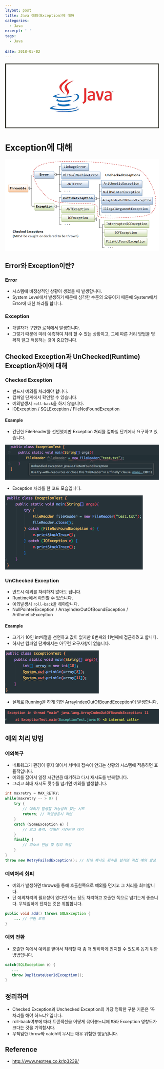 ```yaml
---
layout: post
title: Java 예외(Exception)에 대해
categories:
  - Java
excerpt: ' '
tags:
  - Java

date: 2018-05-02
---
```


![No Image](/assets/logo/Java.jpg)

# Exception에 대해

![No Image](/assets/posts/20180502/1.png)

## Error와 Exception이란?
### Error
- 시스템에 비정상적인 상황이 생겼을 때 발생합니다.
- System Level에서 발생하기 때문에 심각한 수준의 오류이기 때문에 System에서 Error에 대한 처리를 합니다.

### Exception
- 개발자가 구현한 로직에서 발생합니다.
- 그렇기 때문에 미리 예측하여 처리 할 수 있는 상황이고, 그에 따른 처리 방법을 명확히 알고 적용하는 것이 중요합니다.


## Checked Exception과 UnChecked(Runtime) Exception차이에 대해
### Checked Exception
- 반드시 예외를 처리해야 합니다.
- 컴파일 단계에서 확인할 수 있습니다.
- 예외발생시 `roll-back`을 하지 않습니다.
- IOException / SQLException / FileNotFoundException
#### Example
- 간단한 FileReader를 선언했지만 Exception 처리를 컴파일 단계에서 요구하고 있습니다.

![No Image](/assets/posts/20180502/2.png)

- Exception 처리를 한 코드 모습입니다.

![No Image](/assets/posts/20180502/3.png)

### UnChecked Exception
- 반드시 예외를 처리하지 않아도 됩니다.
- Runtime에서 확인할 수 있습니다.
- 예외발생시 `roll-back`을 해야합니다.
- NullPointerException / ArrayIndexOutOfBoundException / ArithmeticException

#### Example
- 크기가 10인 int배열을 선언하고 값이 없지만 8번째와 11번째에 접근하려고 합니다.
- 하지만 컴파일 단계에서는 아무런 요구사항이 없습니다.

![No Image](/assets/posts/20180502/4.png)

- 실제로 Running을 하게 되면 ArrayIndexOutOfBoundException이 발생합니다.

![No Image](/assets/posts/20180502/5.png)


## 예외 처리 방법
### 예외복구
- 네트워크가 환경이 좋지 않아서 서버에 접속이 안되는 상황의 시스템에 적용하면 효율적입니다.
- 예외를 잡아서 일정 시간만큼 대기하고 다시 재시도를 반복합니다.
- 그리고 최대 재시도 횟수를 넘기면 예외를 발생합니다.

```java
int maxretry = MAX_RETRY;
while(maxretry -- > 0) {
    try {
        // 예외가 발생할 가능성이 있는 시도
        return; // 작업성공시 리턴
    }
    catch (SomeException e) {
        // 로그 출력. 정해진 시간만큼 대기
    }
    finally {
        // 리소스 반납 및 정리 작업
    }
}
throw new RetryFailedException(); // 최대 재시도 횟수를 넘기면 직접 예외 발생
```
### 예외처리 회피
- 예외가 발생하면 throws를 통해 호출한쪽으로 예외를 던지고 그 처리를 회피합니다.
- 단 예외처리의 필요성이 있다면 어느 정도 처리하고 호출한 쪽으로 넘기는게 좋습니다. 무책임하게 던지는 것은 위험합니다.

```java
public void add() throws SQLException {
    ... // 구현 로직
}
```
### 예외 전환
- 호출한 쪽에서 예외를 받아서 처리할 때 좀 더 명확하게 인지할 수 있도록 돕기 위한 방법입니다.

```java
catch(SQLException e) {
   ...
   throw DuplicateUserIdException();
}
```


## 정리하며
- Checked Exception과 Unchecked Exception의 가장 명확한 구분 기준은 ‘꼭 처리를 해야 하느냐?’입니다.
- roll-back여부에 따라 트랜잭션을 어떻게 묶어놓느냐에 따라 Exception 영향도가 크다는 것을 기억합시다.
- 무책임한 throw와 catch의 무시는 매우 위험한 행동입니다.

## Reference
- <http://www.nextree.co.kr/p3239/>
